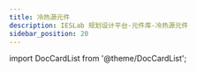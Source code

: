 ```yaml
---
title: 冷热源元件
description: IESLab 规划设计平台-元件库-冷热源元件
sidebar_position: 20
---
```



import DocCardList from '@theme/DocCardList';

<DocCardList />
